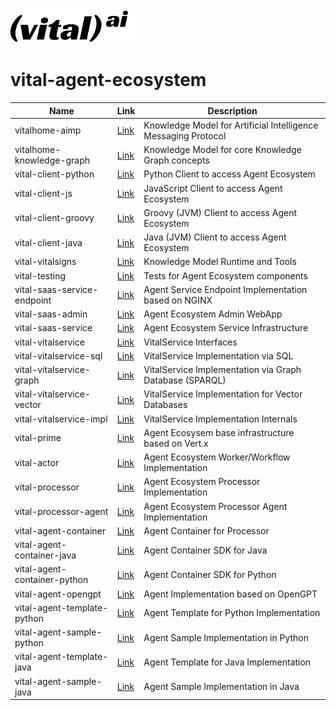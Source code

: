 <img src="assets/vital-logo-black.png" alt="Vital AI Logo" width="200">

# vital-agent-ecosystem

| Name                          | Link                                                           | Description              |
|-------------------------------|----------------------------------------------------------------|--------------------------|
| vitalhome-aimp                | [Link](https://github.com/vital-ai/vitalhome-aimp)              | Knowledge Model for Artificial Intelligence Messaging Protocol |
| vitalhome-knowledge-graph     | [Link](https://github.com/vital-ai/vitalhome-knowledge-graph)   | Knowledge Model for core Knowledge Graph concepts |
| vital-client-python           | [Link](https://github.com/vital-ai/vital-client-python)         | Python Client to access Agent Ecosystem |
| vital-client-js               | [Link](https://github.com/vital-ai/vital-client-js)             | JavaScript Client to access Agent Ecosystem |
| vital-client-groovy           | [Link](https://github.com/vital-ai/vital-client-groovy)         | Groovy (JVM) Client to access Agent Ecosystem |
| vital-client-java             | [Link](https://github.com/vital-ai/vital-client-java)           | Java (JVM) Client to access Agent Ecosystem |
| vital-vitalsigns              | [Link](https://github.com/vital-ai/vital-vitalsigns)            | Knowledge Model Runtime and Tools |
| vital-testing                 | [Link](https://github.com/vital-ai/vital-testing)               | Tests for Agent Ecosystem components |
| vital-saas-service-endpoint   | [Link](https://github.com/vital-ai/vital-saas-service-endpoint) | Agent Service Endpoint Implementation based on NGINX |
| vital-saas-admin              | [Link](https://github.com/vital-ai/vital-saas-admin)            | Agent Ecosystem Admin WebApp |
| vital-saas-service            | [Link](https://github.com/vital-ai/vital-saas-service)          | Agent Ecosystem Service Infrastructure |
| vital-vitalservice            | [Link](https://github.com/vital-ai/vital-vitalservice)          | VitalService Interfaces |
| vital-vitalservice-sql        | [Link](https://github.com/vital-ai/vital-vitalservice-sql)      | VitalService Implementation via SQL |
| vital-vitalservice-graph      | [Link](https://github.com/vital-ai/vital-vitalservice-graph)    | VitalService Implementation via Graph Database (SPARQL) |
| vital-vitalservice-vector     | [Link](https://github.com/vital-ai/vital-vitalservice-vector)   | VitalService Implementation for Vector Databases |
| vital-vitalservice-impl       | [Link](https://github.com/vital-ai/vital-vitalservice-impl)     | VitalService Implementation Internals |
| vital-prime                   | [Link](https://github.com/vital-ai/vital-prime)                 | Agent Ecosysem base infrastructure based on Vert.x |
| vital-actor                   | [Link](https://github.com/vital-ai/vital-actor)                 | Agent Ecosystem Worker/Workflow Implementation |
| vital-processor               | [Link](https://github.com/vital-ai/vital-processor)             | Agent Ecosystem Processor Implementation |
| vital-processor-agent         | [Link](https://github.com/vital-ai/vital-processor-agent)       | Agent Ecosystem Processor Agent Implementation |
| vital-agent-container         | [Link](https://github.com/vital-ai/vital-agent-container)       | Agent Container for Processor |
| vital-agent-container-java    | [Link](https://github.com/vital-ai/vital-agent-container-java)  | Agent Container SDK for Java |
| vital-agent-container-python  | [Link](https://github.com/vital-ai/vital-agent-container-python)| Agent Container SDK for Python |
| vital-agent-opengpt           | [Link](https://github.com/vital-ai/vital-agent-opengpt)         | Agent Implementation based on OpenGPT |
| vital-agent-template-python   | [Link](https://github.com/vital-ai/vital-agent-template-python) | Agent Template for Python Implementation |
| vital-agent-sample-python     | [Link](https://github.com/vital-ai/vital-agent-sample-python)   | Agent Sample Implementation in Python |
| vital-agent-template-java     | [Link](https://github.com/vital-ai/vital-agent-template-java)   | Agent Template for Java Implementation |
| vital-agent-sample-java       | [Link](https://github.com/vital-ai/vital-agent-sample-java)     | Agent Sample Implementation in Java |



